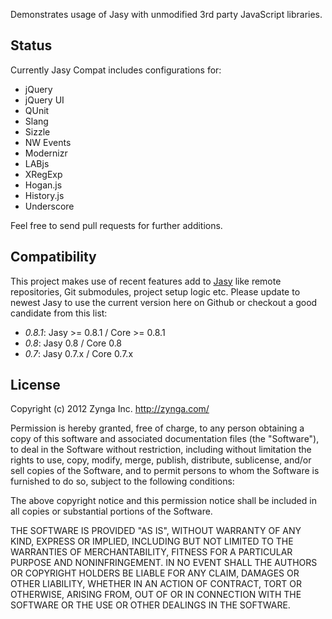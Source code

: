 Demonstrates usage of Jasy with unmodified 3rd party JavaScript libraries.

## Status

Currently Jasy Compat includes configurations for:

* jQuery
* jQuery UI
* QUnit
* Slang
* Sizzle
* NW Events
* Modernizr
* LABjs
* XRegExp
* Hogan.js
* History.js
* Underscore

Feel free to send pull requests for further additions.

## Compatibility

This project makes use of recent features add to [Jasy](http://github.com/zynga/jasy) like remote repositories, Git submodules, project setup logic etc. Please update to newest Jasy to use the current version here on Github or checkout a good candidate from this list:

* *0.8.1*: Jasy >= 0.8.1 / Core >= 0.8.1
* *0.8*: Jasy 0.8 / Core 0.8
* *0.7*: Jasy 0.7.x / Core 0.7.x

## License

Copyright (c) 2012 Zynga Inc. http://zynga.com/

Permission is hereby granted, free of charge, to any person obtaining
a copy of this software and associated documentation files (the
"Software"), to deal in the Software without restriction, including
without limitation the rights to use, copy, modify, merge, publish,
distribute, sublicense, and/or sell copies of the Software, and to
permit persons to whom the Software is furnished to do so, subject to
the following conditions:

The above copyright notice and this permission notice shall be
included in all copies or substantial portions of the Software.

THE SOFTWARE IS PROVIDED "AS IS", WITHOUT WARRANTY OF ANY KIND,
EXPRESS OR IMPLIED, INCLUDING BUT NOT LIMITED TO THE WARRANTIES OF
MERCHANTABILITY, FITNESS FOR A PARTICULAR PURPOSE AND
NONINFRINGEMENT. IN NO EVENT SHALL THE AUTHORS OR COPYRIGHT HOLDERS BE
LIABLE FOR ANY CLAIM, DAMAGES OR OTHER LIABILITY, WHETHER IN AN ACTION
OF CONTRACT, TORT OR OTHERWISE, ARISING FROM, OUT OF OR IN CONNECTION
WITH THE SOFTWARE OR THE USE OR OTHER DEALINGS IN THE SOFTWARE.
